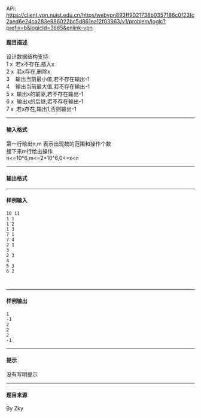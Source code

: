 API: https://client.vpn.nuist.edu.cn/https/webvpn893ff9021738b0357186c0f23fc2aed6e24ca283e886022bc5d861ea12f03963/v1/problem/logic?prefix=b&logicId=3685&enlink-vpn

#### 题目描述

设计数据结构支持:  
1 x  若x不存在,插入x  
2 x  若x存在,删除x  
3    输出当前最小值,若不存在输出-1  
4    输出当前最大值,若不存在输出-1  
5 x  输出x的前驱,若不存在输出-1  
6 x  输出x的后继,若不存在输出-1  
7 x  若x存在,输出1,否则输出-1

---

#### 输入格式

第一行给出n,m 表示出现数的范围和操作个数  
接下来m行给出操作  
n<=10^6,m<=2\*10^6,0<=x<n  

---

#### 输出格式

---

#### 样例输入
```
10 11
1 1
1 2
1 3
7 1
7 4
2 1
3
2 3
4
5 3
6 2



```

---

#### 样例输出
```
1
-1
2
2
2
-1

```

---

#### 提示

没有写明提示

---

#### 题目来源

By Zky